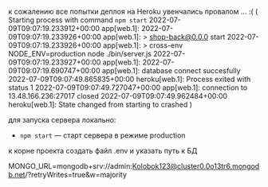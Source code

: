 к сожалению все попытки деплоя на Heroku увенчались провалом ... :( 
(
Starting process with command `npm start`
2022-07-09T09:07:19.233912+00:00 app[web.1]:
2022-07-09T09:07:19.233926+00:00 app[web.1]: > shop-back@0.0.0 start
2022-07-09T09:07:19.233926+00:00 app[web.1]: > cross-env NODE_ENV=production node ./bin/server.js
2022-07-09T09:07:19.233927+00:00 app[web.1]:
2022-07-09T09:07:19.690747+00:00 app[web.1]: database connect succesfully
2022-07-09T09:07:49.865835+00:00 heroku[web.1]: Process exited with status 1
2022-07-09T09:07:49.727047+00:00 app[web.1]: connection <monitor> to 13.48.166.236:27017 closed
2022-07-09T09:07:49.962484+00:00 heroku[web.1]: State changed from starting to crashed
)

для запуска сервера локально:

- `npm start` &mdash; старт сервера в режиме production

к корне проекта создать файл .env и указать путь к БД

MONGO_URL=mongodb+srv://admin:Kolobok123@cluster0.0o13tr6.mongodb.net/?retryWrites=true&w=majority

